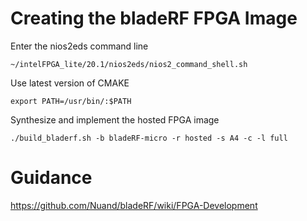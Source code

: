 # Creating the bladeRF FPGA Image

Enter the nios2eds command line

```
~/intelFPGA_lite/20.1/nios2eds/nios2_command_shell.sh
```


Use latest version of CMAKE

```
export PATH=/usr/bin/:$PATH
```


Synthesize and implement the hosted FPGA image
```
./build_bladerf.sh -b bladeRF-micro -r hosted -s A4 -c -l full
```

# Guidance
https://github.com/Nuand/bladeRF/wiki/FPGA-Development